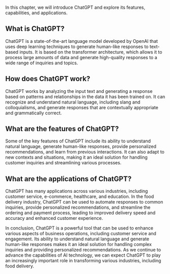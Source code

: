 
In this chapter, we will introduce ChatGPT and explore its features, capabilities, and applications.

What is ChatGPT?
----------------

ChatGPT is a state-of-the-art language model developed by OpenAI that uses deep learning techniques to generate human-like responses to text-based inputs. It is based on the transformer architecture, which allows it to process large amounts of data and generate high-quality responses to a wide range of inquiries and topics.

How does ChatGPT work?
----------------------

ChatGPT works by analyzing the input text and generating a response based on patterns and relationships in the data it has been trained on. It can recognize and understand natural language, including slang and colloquialisms, and generate responses that are contextually appropriate and grammatically correct.

What are the features of ChatGPT?
---------------------------------

Some of the key features of ChatGPT include its ability to understand natural language, generate human-like responses, provide personalized recommendations, and learn from previous interactions. It can also adapt to new contexts and situations, making it an ideal solution for handling customer inquiries and streamlining various processes.

What are the applications of ChatGPT?
-------------------------------------

ChatGPT has many applications across various industries, including customer service, e-commerce, healthcare, and education. In the food delivery industry, ChatGPT can be used to automate responses to common inquiries, provide personalized recommendations, and streamline the ordering and payment process, leading to improved delivery speed and accuracy and enhanced customer experience.

In conclusion, ChatGPT is a powerful tool that can be used to enhance various aspects of business operations, including customer service and engagement. Its ability to understand natural language and generate human-like responses makes it an ideal solution for handling complex inquiries and providing personalized recommendations. As we continue to advance the capabilities of AI technology, we can expect ChatGPT to play an increasingly important role in transforming various industries, including food delivery.
